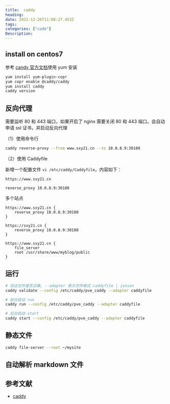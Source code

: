 ```yaml
---
title:  caddy
heading:  
date: 2022-12-26T11:08:27.453Z
tags: 
categories: ["code"]
Description:  
---
```

## install on centos7
参考 [candy 官方文档](https://caddyserver.com/docs/install#fedora-redhat-centos)使用 yum 安装
```bash
yum install yum-plugin-copr
yum copr enable @caddy/caddy
yum install caddy
caddy version
```


## 反向代理
需要监听 80 和 443 端口，如果开启了 nginx 需要关闭 80 和 443 端口。会自动申请 ssl 证书，并启动反向代理

（1）使用命令行
```bash
caddy reverse-proxy --from www.sxy21.cn --to 10.0.8.9:30180

```

（2）使用 Caddyfile 

新增一个配置文件 `vi /etc/caddy/Caddyfile`，内容如下：
```nginx
https://www.sxy21.cn

reverse_proxy 10.0.8.9:30180
```

多个站点
```
https://www.sxy21.cn {
	reverse_proxy 10.0.8.9:30180
}

https://sxy21.cn {
	reverse_proxy 10.0.8.9:30180
}

https://www.sxy21.cn {
	file_server
	root /usr/share/www/myblog/public
}

```


## 运行
```bash
# 验证文件是否正确, --adapter 表示文件格式 caddyfile | jonson
caddy validate --config /etc/caddy/pve_caddy --adapter caddyfile

# 前台启动 run
caddy run --config /etc/caddy/pve_caddy --adapter caddyfile

# 后台启动 start
caddy start --config /etc/caddy/pve_caddy --adapter caddyfile
```

## 静态文件

```bash
caddy file-server --root ~/mysite
```

## 自动解析 markdown 文件



## 参考文献
- [caddy](https://caddyserver.com/)

